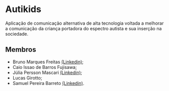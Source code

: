 # **Autikids**
Aplicação de comunicação alternativa de alta tecnologia voltada a melhorar a comunicação da criança portadora do espectro autista e sua inserção na sociedade.

## **Membros**
* Bruno Marques Freitas [(Linkedin)](https://www.linkedin.com/in/bruno-freitas-30a21526a/);
* Caio Issao de Barros Fujisawa;
* Júlia Persson Mascari [(Linkedin)](https://www.linkedin.com/in/juliapmascari);
* Lucas Girotto;
* Samuel Pereira Barreto [(Linkedin)](https://www.linkedin.com/in/sampbrt/).

